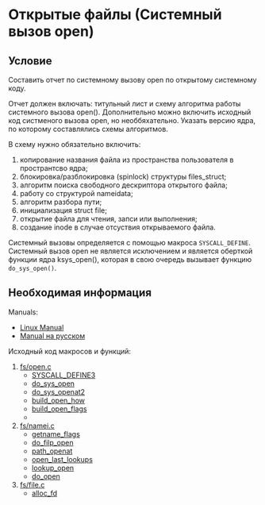 # Открытые файлы (Системный вызов open)

## Условие

Составить отчет по системному вызову open по открытому системному коду.

Отчет должен включать: титульный лист и схему алгоритма работы системного вызова open(). Дополнительно можно включить исходный код систменого вызова open, но необбяхательно. Указать версию ядра, по которому составлялись схемы алгоритмов. 

В схему нужно обязательно включить:
1. копирование названия файла из пространства пользователя в пространтсво ядра;
2. блокировка/разблокировка (spinlock) структуры files_struct;
3. алгоритм поиска свободного дескриптора открытого файла;
4. работу со структурой nameidata;
5. алгоритм разбора пути;
6. инициализация struct file;
7. открытие файла для чтения, запси или выполнения;
8. создание inode в случае отсуствия открываемого файла.

Системный вызовы определяется с помощью макроса `SYSCALL_DEFINE`.
Системный вызов open не является исключением и является оберткой функции ядра ksys_open(), которая в свою очередь вызывает функцию `do_sys_open()`.

## Необходимая информация

Manuals:
- [Linux Manual](https://man7.org/linux/man-pages/man2/open.2.html)
- [Manual на русском](https://www.opennet.me/man.shtml?topic=open&category=2&russian=0)

Исходный код макросов и функций:
1. [fs/open.c](https://elixir.bootlin.com/linux/latest/source/fs/open.c)
    - [SYSCALL_DEFINE3](https://elixir.bootlin.com/linux/latest/source/fs/open.c#L1376)
    - [do_sys_open](https://elixir.bootlin.com/linux/latest/source/fs/open.c#L1369)
    - [do_sys_openat2](https://elixir.bootlin.com/linux/latest/source/fs/open.c#L1340)
    - [build_open_how](https://elixir.bootlin.com/linux/latest/source/fs/open.c#L1140)
    - [build_open_flags](https://elixir.bootlin.com/linux/latest/source/fs/open.c#L1156)
    - 
2. [fs/namei.c](https://elixir.bootlin.com/linux/latest/source/fs/namei.c)
    - [getname_flags](https://elixir.bootlin.com/linux/latest/source/fs/namei.c#L130)
    - [do_filp_open](https://elixir.bootlin.com/linux/latest/source/fs/namei.c#L3734)
    - [path_openat](https://elixir.bootlin.com/linux/latest/source/fs/namei.c#L3695)
    - [open_last_lookups](https://elixir.bootlin.com/linux/latest/source/fs/namei.c#L3695)
    - [lookup_open](https://elixir.bootlin.com/linux/latest/source/fs/namei.c#L3321)
    - [do_open](https://elixir.bootlin.com/linux/latest/source/fs/namei.c#L3516)
3. [fs/file.c](https://elixir.bootlin.com/linux/latest/source/fs/file.c)
    - [alloc_fd](https://elixir.bootlin.com/linux/latest/source/fs/file.c#L499)


